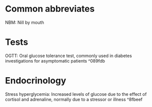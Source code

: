 ```toc
```
# Common abbreviates
NBM: Nill by mouth

# Tests
OGTT: Oral glucose tolerance test, commonly used in diabetes investigations for asymptomatic patients ^089fdb

# Endocrinology
Stress hyperglycemia: Increased levels of glucose due to the effect of cortisol and adrenaline, normally due to a stressor or illness ^8fbeef